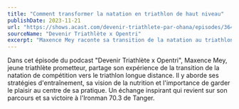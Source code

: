 ```yaml
---
title: "Comment transformer la natation en triathlon de haut niveau"
publishDate: 2023-11-21
url: "https://shows.acast.com/devenir-triathlete-par-ohana/episodes/364"
sourceName: "Devenir Triathlète x Opentri"
excerpt: "Maxence Mey raconte sa transition de la natation au triathlon, ses méthodes d'entraînement, et sa victoire à l'Ironman 70.3 de Tanger."
---
```


Dans cet épisode du podcast "Devenir Triathlète x Opentri", Maxence Mey, jeune triathlète prometteur, partage son expérience de la transition de la natation de compétition vers le triathlon longue distance. Il y aborde ses stratégies d'entraînement, sa vision de la nutrition et l'importance de garder le plaisir au centre de sa pratique. Un échange inspirant qui revient sur son parcours et sa victoire à l'Ironman 70.3 de Tanger.
